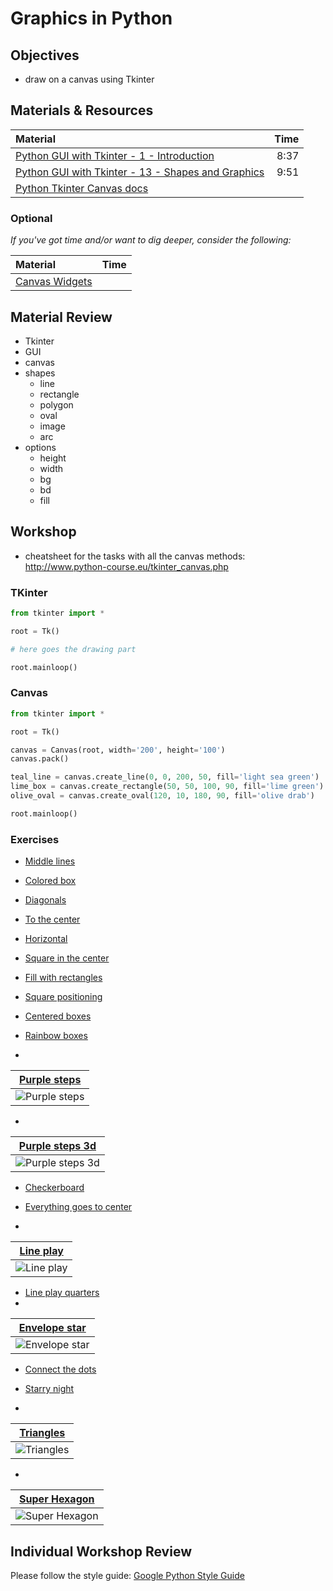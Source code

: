 # Graphics in Python

## Objectives
* draw on a canvas using Tkinter

## Materials & Resources
| Material | Time |
|:---------|-----:|
| [Python GUI with Tkinter - 1 - Introduction](https://www.youtube.com/watch?v=RJB1Ek2Ko_Y&index=1&list=PL6gx4Cwl9DGBwibXFtPtflztSNPGuIB_d) | 8:37 |
| [Python GUI with Tkinter - 13 - Shapes and Graphics](https://www.youtube.com/watch?v=O12aT42okYE&list=PL6gx4Cwl9DGBwibXFtPtflztSNPGuIB_d&index=13) | 9:51 |
| [Python Tkinter Canvas docs](http://www.tutorialspoint.com/python/tk_canvas.htm) | |

### Optional
*If you've got time and/or want to dig deeper, consider the following:*

| Material | Time |
|:---------|-----:|
| [Canvas Widgets](http://www.python-course.eu/tkinter_canvas.php) | |

## Material Review
 - Tkinter
 - GUI
 - canvas
 - shapes
    - line
    - rectangle
    - polygon
    - oval
    - image
    - arc
 - options
    - height
    - width
    - bg
    - bd
    - fill

## Workshop
* cheatsheet for the tasks with all the canvas methods: http://www.python-course.eu/tkinter_canvas.php

### TKinter
```python
from tkinter import *

root = Tk()

# here goes the drawing part

root.mainloop()

```

### Canvas
```python
from tkinter import *

root = Tk()

canvas = Canvas(root, width='200', height='100')
canvas.pack()

teal_line = canvas.create_line(0, 0, 200, 50, fill='light sea green')
lime_box = canvas.create_rectangle(50, 50, 100, 90, fill='lime green')
olive_oval = canvas.create_oval(120, 10, 180, 90, fill='olive drab')

root.mainloop()
```

### Exercises

- [Middle lines](line-in-the-middle/line-in-the-middle.py)
- [Colored box](colored-box/colored-box.py)
- [Diagonals](diagonals/diagonals.py)
- [To the center](go-to-center/go-to-center.py)
- [Horizontal](horizontal-lines/horizontal-lines.py)


- [Square in the center](centered-square/centered-square.py)
- [Fill with rectangles](four-rectangles/four-rectangles.py)
- [Square positioning](position-square/position-square.py)
- [Centered boxes](center-box-function/center-box-function.py)
- [Rainbow boxes](rainbow-box-function/rainbow-box-function.py)


- 
| [Purple steps](purple-steps/purple-steps.py) |
|:--------------:|
| ![Purple steps](purple-steps/r3.png) |
- 
| [Purple steps 3d](purple-steps-3d/purple-steps-3d.py) |
|:--------------:|
| ![Purple steps 3d](purple-steps-3d/r4.png) |

- [Checkerboard](checkerboard/checkerboard.py)
- [Everything goes to center](function-to-center/function-to-center.py)

- 
| [Line play](line-play/line-play.py) |
|:--------------:|
| ![Line play](line-play/r1.png) |

- [Line play quarters](line-play-quarters/line-play-quarters.py)
- 
| [Envelope star](envelope-star/envelope-star.py) |
|:--------------:|
| ![Envelope star](envelope-star/r2.png) |

- [Connect the dots](connect-the-dots/connect-the-dots.py)
- [Starry night](starry-night/starry-night.py)

- 
| [Triangles](triangles/triangles.py) |
|:--------------:|
| ![Triangles](triangles/r5.png) |

- 
| [Super Hexagon](super-hexagon/super-hexagon.py) |
|:--------------:|
| ![Super Hexagon](super-hexagon/r6.gif) |



## Individual Workshop Review
Please follow the style guide: [Google Python Style Guide](https://google.github.io/styleguide/pyguide.html)
